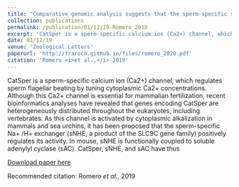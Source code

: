 ```yaml
---
title: "Comparative genomic analysis suggests that the sperm-specific sodium/proton exchanger and soluble adenylyl cyclase are key regulators of CatSper among the Metazoa"
collection: publications
permalink: /publication/01/12/19-Romero_2019
excerpt: 'CatSper is a sperm-specific calcium ion (Ca2+) channel, which regulates sperm flagellar beating by tuning cytoplasmic Ca2+ concentrations. Although this Ca2+ channel is essential for mammalian fertilization, recent bioinformatics analyses have revealed that genes encoding CatSper are heterogeneously distributed throughout the eukaryotes, including vertebrates. As this channel is activated by cytoplasmic alkalization in mammals and sea urchins, it has been proposed that the sperm-specific Na+ /H+ exchanger (sNHE, a product of the SLC9C gene family) positively regulates its activity. In mouse, sNHE is functionally coupled to soluble adenylyl cyclase (sAC). CatSper, sNHE, and sAC have thus'
date: 01/12/19
venue: 'Zoological Letters'
paperurl: 'http://fraroco.github.io/files/romero_2020.pdf'
citation: 'Romero <i>et al.,</i> 2019'
---
```

CatSper is a sperm-specific calcium ion (Ca2+) channel, which regulates sperm flagellar beating by tuning cytoplasmic Ca2+ concentrations. Although this Ca2+ channel is essential for mammalian fertilization, recent bioinformatics analyses have revealed that genes encoding CatSper are heterogeneously distributed throughout the eukaryotes, including vertebrates. As this channel is activated by cytoplasmic alkalization in mammals and sea urchins, it has been proposed that the sperm-specific Na+ /H+ exchanger (sNHE, a product of the SLC9C gene family) positively regulates its activity. In mouse, sNHE is functionally coupled to soluble adenylyl cyclase (sAC). CatSper, sNHE, and sAC have thus

[Download paper here](http://fraroco.github.io/files/romero_2020.pdf)

Recommended citation: Romero <i>et al.,</i> 2019